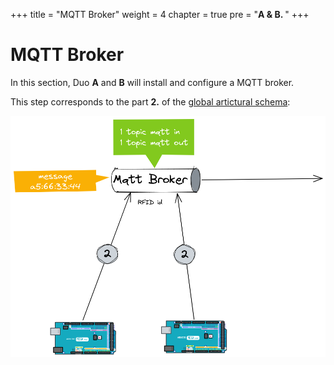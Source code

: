 +++
title = "MQTT Broker"
weight = 4
chapter = true
pre = "<b>A & B. </b>"
+++

# MQTT Broker

In this section, Duo **A** and **B** will install and configure a MQTT broker.

This step corresponds to the part **2.** of the [global artictural schema](https://rhte-2023-edge-lab.github.io/use-case/architecture/#data-flow):

![Zoom MQTT](/images/schema-zoom-mqtt.png)
